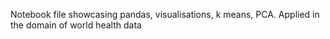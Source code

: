 Notebook file showcasing pandas, visualisations, k means, PCA. Applied in the domain of world health data
